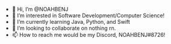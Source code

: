 - 👋 Hi, I’m @NOAHBENJ
- 👀 I’m interested in Software Development/Computer Science!
- 🌱 I’m currently learning Java, Python, and Swift
- 💞️ I’m looking to collaborate on nothing rn.
- 📫 How to reach me would be my Discord, NOAHBENJ#8726!

<!---
NOAHBENJ/NOAHBENJ is a ✨ special ✨ repository because its `README.md` (this file) appears on your GitHub profile.
You can click the Preview link to take a look at your changes.
--->
